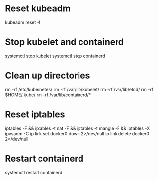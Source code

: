 # Reset kubeadm
kubeadm reset -f

# Stop kubelet and containerd
systemctl stop kubelet
systemctl stop containerd

# Clean up directories
rm -rf /etc/kubernetes/
rm -rf /var/lib/kubelet/
rm -rf /var/lib/etcd/
rm -rf $HOME/.kube/
rm -rf /var/lib/containerd/*

# Reset iptables
iptables -F && iptables -t nat -F && iptables -t mangle -F && iptables -X
ipvsadm -C
ip link set docker0 down 2>/dev/null
ip link delete docker0 2>/dev/null

# Restart containerd
systemctl restart containerd